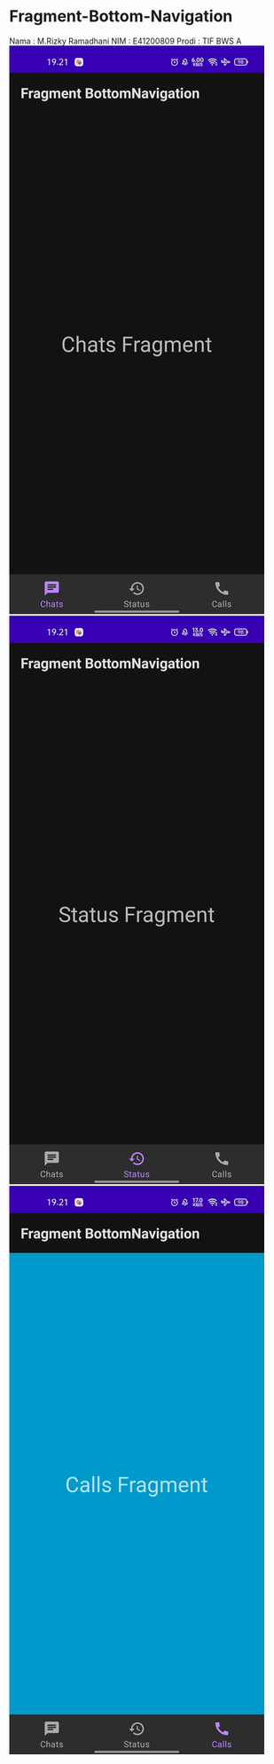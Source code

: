# Fragment-Bottom-Navigation
Nama : M.Rizky Ramadhani
NIM : E41200809
Prodi : TIF BWS A
![](SStugas/Chats.jpg)
![](SStugas/Status.jpg)
![](SStugas/Calls.jpg)
